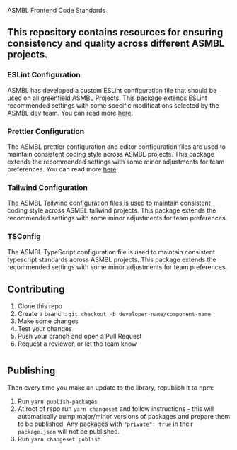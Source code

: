 ASMBL Frontend Code Standards

## This repository contains resources for ensuring consistency and quality across different ASMBL projects.

### ESLint Configuration

ASMBL has developed a custom ESLint configuration file that should be used on all greenfield ASMBL Projects. This package extends ESLint recommended settings with some specific modifications selected by the ASMBL dev team. You can read more [here](./eslint-config/README.md).

### Prettier Configuration

The ASMBL prettier configuration and editor configuration files are used to maintain consistent coding style across ASMBL projects. This package extends the recommended settings with some minor adjustments for team preferences. You can read more [here](./prettier-config/README.md).

### Tailwind Configuration
The ASMBL Tailwind configuration files is used to maintain consistent coding style across ASMBL tailwind projects. This package extends the recommended settings with some minor adjustments for team preferences.

### TSConfig
The ASMBL TypeScript configuration file is used to maintain consistent typescript standards across ASMBL projects. This package extends the recommended settings with some minor adjustments for team preferences.

## Contributing <a id='contributing'></a>

1. Clone this repo
2. Create a branch: `git checkout -b developer-name/component-name`
3. Make some changes
4. Test your changes
5. Push your branch and open a Pull Request
6. Request a reviewer, or let the team know
#
## Publishing <a id='publishing'></a>

Then every time you make an update to the library, republish it to npm:

1. Run `yarn publish-packages`
2. At root of repo run `yarn changeset` and follow instructions - this will automatically bump major/minor versions of packages and prepare them to be published. Any packages with `"private": true` in their `package.json` will not be published.
3. Run `yarn changeset publish`
